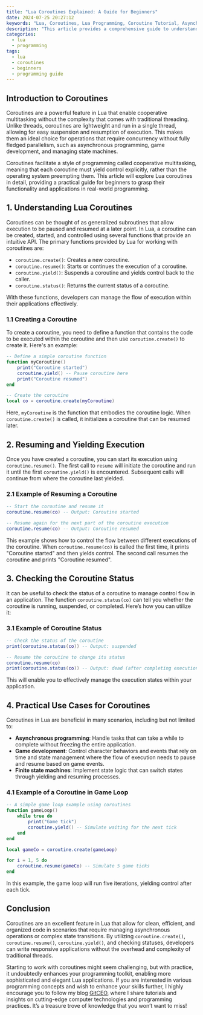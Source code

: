```yaml
---
title: "Lua Coroutines Explained: A Guide for Beginners"
date: 2024-07-25 20:27:12
keywords: "Lua, Coroutines, Lua Programming, Coroutine Tutorial, Asynchronous Programming"
description: "This article provides a comprehensive guide to understanding coroutines in Lua. It covers the basics of coroutines, how they are different from threads, their use cases, and practical examples to help beginners get started with coroutine programming in Lua. With a step-by-step tutorial, readers will learn how to implement coroutines effectively, along with best practices for managing state and concurrency. This guide is aimed at beginners who are looking to deepen their understanding of Lua's coroutine mechanism, enabling them to write more efficient and responsive applications."
categories:
  - lua
  - programming
tags:
  - lua
  - coroutines
  - beginners
  - programming guide
---
```


## Introduction to Coroutines

Coroutines are a powerful feature in Lua that enable cooperative multitasking without the complexity that comes with traditional threading. Unlike threads, coroutines are lightweight and run in a single thread, allowing for easy suspension and resumption of execution. This makes them an ideal choice for operations that require concurrency without fully fledged parallelism, such as asynchronous programming, game development, and managing state machines.

Coroutines facilitate a style of programming called cooperative multitasking, meaning that each coroutine must yield control explicitly, rather than the operating system preempting them. This article will explore Lua coroutines in detail, providing a practical guide for beginners to grasp their functionality and applications in real-world programming.

<!-- more -->

## 1. Understanding Lua Coroutines

Coroutines can be thought of as generalized subroutines that allow execution to be paused and resumed at a later point. In Lua, a coroutine can be created, started, and controlled using several functions that provide an intuitive API. The primary functions provided by Lua for working with coroutines are:

- `coroutine.create()`: Creates a new coroutine.
- `coroutine.resume()`: Starts or continues the execution of a coroutine.
- `coroutine.yield()`: Suspends a coroutine and yields control back to the caller.
- `coroutine.status()`: Returns the current status of a coroutine.

With these functions, developers can manage the flow of execution within their applications effectively.

### 1.1 Creating a Coroutine

To create a coroutine, you need to define a function that contains the code to be executed within the coroutine and then use `coroutine.create()` to create it. Here's an example:

```lua
-- Define a simple coroutine function
function myCoroutine()
    print("Coroutine started")
    coroutine.yield() -- Pause coroutine here
    print("Coroutine resumed")
end

-- Create the coroutine
local co = coroutine.create(myCoroutine)
```

Here, `myCoroutine` is the function that embodies the coroutine logic. When `coroutine.create()` is called, it initializes a coroutine that can be resumed later.

## 2. Resuming and Yielding Execution

Once you have created a coroutine, you can start its execution using `coroutine.resume()`. The first call to `resume` will initiate the coroutine and run it until the first `coroutine.yield()` is encountered. Subsequent calls will continue from where the coroutine last yielded. 

### 2.1 Example of Resuming a Coroutine

```lua
-- Start the coroutine and resume it
coroutine.resume(co) -- Output: Coroutine started

-- Resume again for the next part of the coroutine execution
coroutine.resume(co) -- Output: Coroutine resumed
```

This example shows how to control the flow between different executions of the coroutine. When `coroutine.resume(co)` is called the first time, it prints "Coroutine started" and then yields control. The second call resumes the coroutine and prints "Coroutine resumed".

## 3. Checking the Coroutine Status

It can be useful to check the status of a coroutine to manage control flow in an application. The function `coroutine.status(co)` can tell you whether the coroutine is running, suspended, or completed. Here’s how you can utilize it:

### 3.1 Example of Coroutine Status

```lua
-- Check the status of the coroutine
print(coroutine.status(co)) -- Output: suspended

-- Resume the coroutine to change its status
coroutine.resume(co)
print(coroutine.status(co)) -- Output: dead (after completing execution)
```

This will enable you to effectively manage the execution states within your application.

## 4. Practical Use Cases for Coroutines

Coroutines in Lua are beneficial in many scenarios, including but not limited to:

- **Asynchronous programming**: Handle tasks that can take a while to complete without freezing the entire application.
- **Game development**: Control character behaviors and events that rely on time and state management where the flow of execution needs to pause and resume based on game events.
- **Finite state machines**: Implement state logic that can switch states through yielding and resuming processes.

### 4.1 Example of a Coroutine in Game Loop

```lua
-- A simple game loop example using coroutines
function gameLoop()
    while true do
        print("Game tick")
        coroutine.yield() -- Simulate waiting for the next tick
    end
end

local gameCo = coroutine.create(gameLoop)

for i = 1, 5 do
    coroutine.resume(gameCo) -- Simulate 5 game ticks
end
```

In this example, the game loop will run five iterations, yielding control after each tick.

## Conclusion

Coroutines are an excellent feature in Lua that allow for clean, efficient, and organized code in scenarios that require managing asynchronous operations or complex state transitions. By utilizing `coroutine.create()`, `coroutine.resume()`, `coroutine.yield()`, and checking statuses, developers can write responsive applications without the overhead and complexity of traditional threads.

Starting to work with coroutines might seem challenging, but with practice, it undoubtedly enhances your programming toolkit, enabling more sophisticated and elegant Lua applications. If you are interested in various programming concepts and wish to enhance your skills further, I highly encourage you to follow my blog [GitCEO](https://gitceo.com), where I share tutorials and insights on cutting-edge computer technologies and programming practices. It’s a treasure trove of knowledge that you won’t want to miss!
